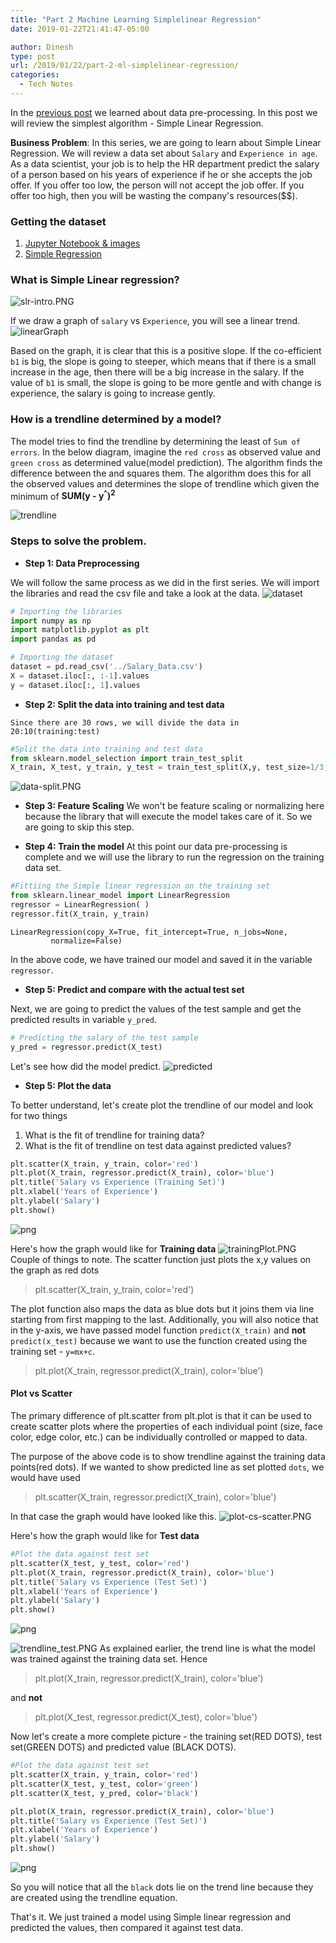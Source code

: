 ```yaml
---
title: "Part 2 Machine Learning Simplelinear Regression"
date: 2019-01-22T21:41:47-05:00

author: Dinesh
type: post
url: /2019/01/22/part-2-ml-simplelinear-regression/
categories:
  - Tech Notes
---
```

In the [previous post](http://javahabit.com/2019/01/21/part-1-ml-data-preprocessing/) we learned about data pre-processing. In this post we will review the simplest algorithm - Simple Linear Regression.

**Business Problem**: In this series, we are going to learn about Simple Linear Regression. We will review a data set about `Salary` and `Experience in age`. As a data scientist, your job is to help the HR department  predict the salary of a person based on his years of experience if he or she accepts the job offer. If you offer too low, the person will not accept the job offer. If you offer too high, then you will be wasting the company's resources($$).

### Getting the dataset
1. [Jupyter Notebook & images](https://github.com/dinesh19aug/ml-notes/blob/master/Part-2-linear-regression/simple-linear-regression.ipynb)
2. [Simple Regression](https://github.com/dinesh19aug/ml-notes/blob/master/Part-2-linear-regression/Salary_Data.csv)


### What is Simple Linear regression?
![slr-intro.PNG](/resources/img/slr-intro.PNG)

If we draw a graph of `salary` vs `Experience`, you will see a linear trend.
![linearGraph](/resources/img/linearGraph.PNG)

Based on the graph, it is clear that this is a positive slope. If the co-efficient `b1` is big, the slope is going to steeper, which means that if there is a small increase in the age, then there will be a big increase in the salary. If the value of `b1` is small, the slope is going to be more gentle and with change is experience, the salary is going to increase gently.

### How is a trendline determined by a model?
The model tries to find the trendline by determining the least of `Sum of errors`. In the below diagram, imagine the `red cross` as observed value and `green cross` as determined value(model prediction). The algorithm finds the difference between the and squares them. The algorithm does this for all the observed values and determines the slope of trendline which given the minimum of **SUM(y - y<sup>^</sup>)<sup>2</sup>**

![trendline](/resources/img/trendline.PNG)

### Steps to solve the problem.

- **Step 1: Data Preprocessing**

We will follow the same process as we did in the first series. We will import the libraries and read the csv file and take a look at the data.
![dataset](/resources/img/dataset.PNG)


```python
# Importing the libraries
import numpy as np
import matplotlib.pyplot as plt
import pandas as pd

# Importing the dataset
dataset = pd.read_csv('../Salary_Data.csv')
X = dataset.iloc[:, :-1].values
y = dataset.iloc[:, 1].values
```

   - **Step 2: Split the data into training and test data**

    Since there are 30 rows, we will divide the data in 20:10(training:test)


```python
#Split the data into training and test data
from sklearn.model_selection import train_test_split
X_train, X_test, y_train, y_test = train_test_split(X,y, test_size=1/3, random_state=0)
```

![data-split.PNG](/resources/img/data-split.PNG)

- **Step 3: Feature Scaling**
We won't be feature scaling or normalizing here because the library that will execute the model takes care of it. So we are going to skip this step.


- **Step 4: Train the model**
   At this point our data pre-processing is complete and we will use the library to run the regression on the training data set.


```python
#Fittiing the Simple linear regression on the training set
from sklearn.linear_model import LinearRegression
regressor = LinearRegression( )
regressor.fit(X_train, y_train)
```




    LinearRegression(copy_X=True, fit_intercept=True, n_jobs=None,
             normalize=False)



In the above code, we have trained our model and saved it in the variable `regressor`.

- **Step 5: Predict and compare with the actual test set**

Next, we are going to predict the values of the test sample and get the predicted results in variable `y_pred`.


```python
# Predicting the salary of the test sample
y_pred = regressor.predict(X_test)
```

Let's see how did the model predict.
![predicted](/resources/img/predicted.PNG)

- **Step 5: Plot the data**

To better understand, let's create plot the trendline of our model and look for two things
1. What is the fit of trendline for training data?
2. What is the fit of trendline on test data against predicted values?



```python
plt.scatter(X_train, y_train, color='red')
plt.plot(X_train, regressor.predict(X_train), color='blue')
plt.title('Salary vs Experience (Training Set)')
plt.xlabel('Years of Experience')
plt.ylabel('Salary')
plt.show()

```


![png](/resources/img/simple-linear-regression_files/simple-linear-regression_11_0.png)


Here's how the graph would like for **Training data**
![trainingPlot.PNG](/resources/img/trainingPlot.PNG)
Couple of things to note. The scatter function just plots the x,y values on the graph as red dots
> plt.scatter(X_train, y_train, color='red')

The plot function also maps the data as blue dots but it joins them via line starting from first mapping to the last. Additionally, you will also notice that in the y-axis, we have passed model function `predict(X_train)` and **not**  `predict(x_test)` because we want to use the function created using the training set - `y=mx+c`.
> plt.plot(X_train, regressor.predict(X_train), color='blue')

#### Plot vs Scatter
The primary difference of plt.scatter from plt.plot is that it can be used to create scatter plots where the properties of each individual point (size, face color, edge color, etc.) can be individually controlled or mapped to data.

The purpose of the above code is to show trendline against the training data points(red dots). If we wanted to show predicted line as set plotted `dots`, we would have used
>plt.scatter(X_train, regressor.predict(X_train), color='blue')

In that case the graph would have looked like this.
![plot-cs-scatter.PNG](/resources/img/plot-cs-scatter.PNG)

Here's how the graph would like for **Test data**


```python
#Plot the data against test set
plt.scatter(X_test, y_test, color='red')
plt.plot(X_train, regressor.predict(X_train), color='blue')
plt.title('Salary vs Experience (Test Set)')
plt.xlabel('Years of Experience')
plt.ylabel('Salary')
plt.show()

```


![png](/resources/img/simple-linear-regression_files/simple-linear-regression_13_0.png)


![trendline_test.PNG](/resources/img/trendline_test.PNG)
As explained earlier, the trend line is what the model was trained against the training data set. Hence
> plt.plot(X_train, regressor.predict(X_train), color='blue')

and **not**
> plt.plot(X_test, regressor.predict(X_test), color='blue')

Now let's create a more complete picture -  the training set(RED DOTS), test set(GREEN DOTS) and predicted value (BLACK DOTS).


```python
#Plot the data against test set
plt.scatter(X_train, y_train, color='red')
plt.scatter(X_test, y_test, color='green')
plt.scatter(X_test, y_pred, color='black')

plt.plot(X_train, regressor.predict(X_train), color='blue')
plt.title('Salary vs Experience (Test Set)')
plt.xlabel('Years of Experience')
plt.ylabel('Salary')
plt.show()
```


![png](/resources/img/simple-linear-regression_files/simple-linear-regression_15_0.png)


So you will notice that all the `black` dots lie on the trend line because they are created using the trendline equation.

That's it. We just trained a model using Simple linear regression and predicted the values, then compared it against test data.


```python

```
